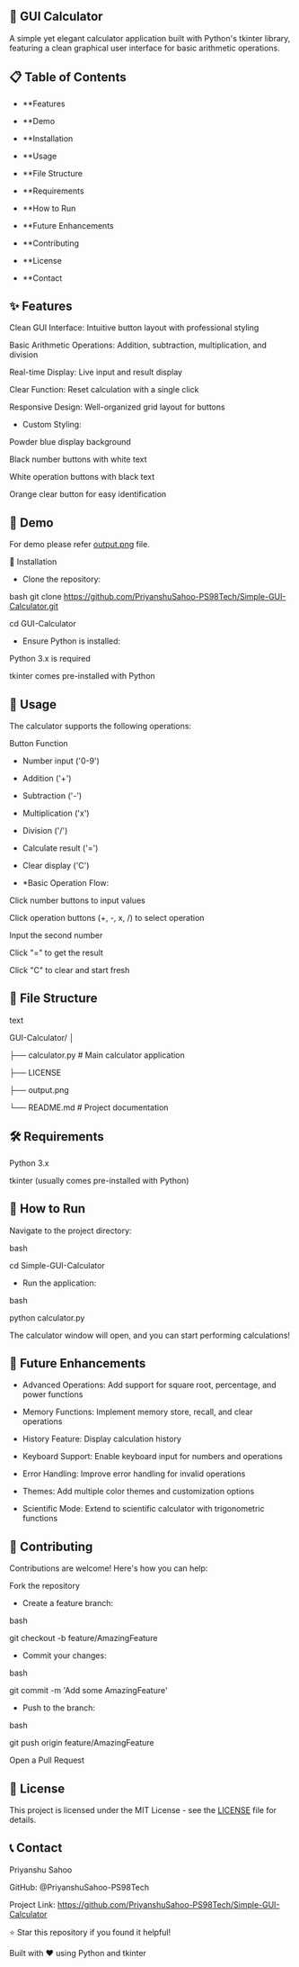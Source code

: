 ## 🧮 GUI Calculator
A simple yet elegant calculator application built with Python's tkinter library, featuring a clean graphical user interface for basic arithmetic operations.

## 📋 Table of Contents
- **Features

- **Demo

- **Installation

- **Usage

- **File Structure

- **Requirements

- **How to Run

- **Future Enhancements

- **Contributing

- **License

- **Contact

## ✨ Features
Clean GUI Interface: Intuitive button layout with professional styling

Basic Arithmetic Operations: Addition, subtraction, multiplication, and division

Real-time Display: Live input and result display

Clear Function: Reset calculation with a single click

Responsive Design: Well-organized grid layout for buttons

- Custom Styling:

Powder blue display background

Black number buttons with white text

White operation buttons with black text

Orange clear button for easy identification

## 🎯 Demo
For demo please refer [output.png](https://github.com/PriyanshuSahoo-PS98Tech/Simple-GUI-Calculator/blob/main/output.png) file.

🔧 Installation
- Clone the repository:

bash
git clone https://github.com/PriyanshuSahoo-PS98Tech/Simple-GUI-Calculator.git

cd GUI-Calculator

- Ensure Python is installed:

Python 3.x is required

tkinter comes pre-installed with Python

## 📖 Usage
The calculator supports the following operations:

Button	Function

- Number input ('0-9')

- Addition ('+')

- Subtraction ('-')

- Multiplication ('x')

- Division ('/')

- Calculate result ('=')

- Clear display ('C')

- *Basic Operation Flow:

Click number buttons to input values

Click operation buttons (+, -, x, /) to select operation

Input the second number

Click "=" to get the result

Click "C" to clear and start fresh

## 📁 File Structure
text

GUI-Calculator/
│

├── calculator.py          # Main calculator application

├── LICENSE

├── output.png

└── README.md             # Project documentation

## 🛠️ Requirements
Python 3.x

tkinter (usually comes pre-installed with Python)

## 🚀 How to Run
Navigate to the project directory:

bash

cd Simple-GUI-Calculator

- Run the application:

bash

python calculator.py

The calculator window will open, and you can start performing calculations!

## 🔮 Future Enhancements
- Advanced Operations: Add support for square root, percentage, and power functions

- Memory Functions: Implement memory store, recall, and clear operations

- History Feature: Display calculation history

- Keyboard Support: Enable keyboard input for numbers and operations

- Error Handling: Improve error handling for invalid operations

- Themes: Add multiple color themes and customization options

- Scientific Mode: Extend to scientific calculator with trigonometric functions

## 🤝 Contributing
Contributions are welcome! Here's how you can help:

Fork the repository

- Create a feature branch:

bash

git checkout -b feature/AmazingFeature

- Commit your changes:

bash

git commit -m 'Add some AmazingFeature'

- Push to the branch:

bash

git push origin feature/AmazingFeature

Open a Pull Request

## 📄 License
This project is licensed under the MIT License - see the [LICENSE](https://github.com/PriyanshuSahoo-PS98Tech/Simple-GUI-Calculator/blob/main/LICENSE) file for details.

## 📞 Contact
Priyanshu Sahoo

GitHub: @PriyanshuSahoo-PS98Tech

Project Link: https://github.com/PriyanshuSahoo-PS98Tech/Simple-GUI-Calculator

⭐ Star this repository if you found it helpful!

Built with ❤️ using Python and tkinter
